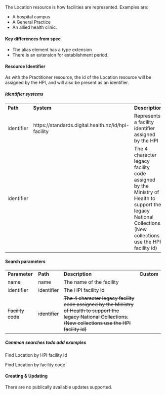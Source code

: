 
The Location resource is how facilities are represented. Examples are:



*   A hospital campus
*   A General Practice
*   An allied health clinic.


#### Key differences from spec



*   The alias element has a type extension
*   There is an extension for establishment period. 


#### Resource Identifier

As with the Practitioner resource, the id of the Location resource will be assigned by the HPI, and will also be present as an identifier.


##### Identifier systems


<table>
  <tr>
   <td><strong>Path</strong>
   </td>
   <td><strong>System</strong>
   </td>
   <td><strong>Description</strong>
   </td>
  </tr>
  <tr>
   <td>identifier
   </td>
   <td>https://standards.digital.health.nz/id/hpi-facility
   </td>
   <td>Represents a facility identifier assigned by the HPI
   </td>
  </tr>
  <tr>
   <td>identifier
   </td>
   <td>
   </td>
   <td>The 4 character legacy facility code assigned by the Ministry of Health to support the legacy National Collections. (New collections use the HPI facility id)
   </td>
  </tr>
</table>



#### Search parameters


<table>
  <tr>
   <td><strong>Parameter</strong>
   </td>
   <td><strong>Path</strong>
   </td>
   <td><strong>Description</strong>
   </td>
   <td><strong>Custom</strong>
   </td>
  </tr>
  <tr>
   <td>name
   </td>
   <td>name
   </td>
   <td>The name of the facility
   </td>
   <td>
   </td>
  </tr>
  <tr>
   <td>identifier
   </td>
   <td>identifier
   </td>
   <td>The HPI facility id 
   </td>
   <td>
   </td>
  </tr>
  <tr>
   <td><del>Facility code</del>
   </td>
   <td><del>identifier</del>
   </td>
   <td><del>The 4 character legacy facility code assigned by the Ministry of Health to support the legacy National Collections. (New collections use the HPI facility id)</del>
   </td>
   <td>
   </td>
  </tr>
</table>



##### Common searches todo add examples

Find Location by HPI facility Id

Find Location by facility code 


#### Creating & Updating

There are no publically available updates supported. 
